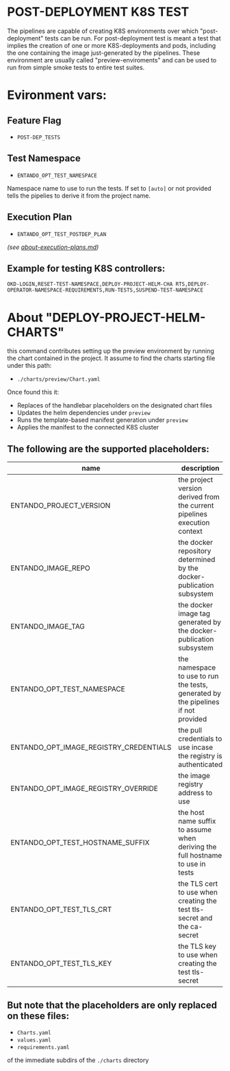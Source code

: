 # POST-DEPLOYMENT K8S TEST

The pipelines are capable of creating K8S environments over which "post-deployment" tests can be run. For post-deployment test is meant a test that implies the creation of one or more K8S-deployments and pods, including the one containing the image just-generated by the pipelines. These environment are usually called "preview-enviroments" and can be used to run from simple smoke tests to entire test suites.

# Evironment vars:

## Feature Flag

- `POST-DEP_TESTS`

## Test Namespace

- `ENTANDO_OPT_TEST_NAMESPACE`

Namespace name to use to run the tests.
If set to `[auto]` or not provided tells the pipelies to derive it from the project name.

## Execution Plan

- `ENTANDO_OPT_TEST_POSTDEP_PLAN`

_(see [about-execution-plans.md](./about-execution-plans.md))_

## Example for testing K8S controllers:

`OKD-LOGIN,RESET-TEST-NAMESPACE,DEPLOY-PROJECT-HELM-CHA RTS,DEPLOY-OPERATOR-NAMESPACE-REQUIREMENTS,RUN-TESTS,SUSPEND-TEST-NAMESPACE`

# About "DEPLOY-PROJECT-HELM-CHARTS"

this command contributes setting up the preview environment by running the chart contained in the project. It assume to find the charts starting file under this path:

- `./charts/preview/Chart.yaml`

Once found this it:

- Replaces of the handlebar placeholders on the designated chart files
- Updates the helm dependencies under `preview`
- Runs the template-based manifest generation under `preview`
- Applies the manifest to the connected K8S cluster


## The following are the supported placeholders:

| name | description |
| - | - | 
| ENTANDO_PROJECT_VERSION | the project version derived from the current pipelines execution context |
| ENTANDO_IMAGE_REPO | the docker repository determined by the docker-publication subsystem |
| ENTANDO_IMAGE_TAG | the docker image tag generated by the docker-publication subsystem |
| ENTANDO_OPT_TEST_NAMESPACE | the namespace to use to run the tests, generated by the pipelines if not provided |
| ENTANDO_OPT_IMAGE_REGISTRY_CREDENTIALS | the pull credentials to use incase the registry is authenticated |
| ENTANDO_OPT_IMAGE_REGISTRY_OVERRIDE | the image registry address to use |
| ENTANDO_OPT_TEST_HOSTNAME_SUFFIX | the host name suffix to assume when deriving the full hostname to use in tests |
| ENTANDO_OPT_TEST_TLS_CRT | the TLS cert to use when creating the test tls-secret and the ca-secret |
| ENTANDO_OPT_TEST_TLS_KEY | the TLS key to use when creating the test tls-secret |

## But note that the placeholders are only replaced on these files:

- `Charts.yaml`
- `values.yaml`
- `requirements.yaml`

of the immediate subdirs of the `./charts` directory
